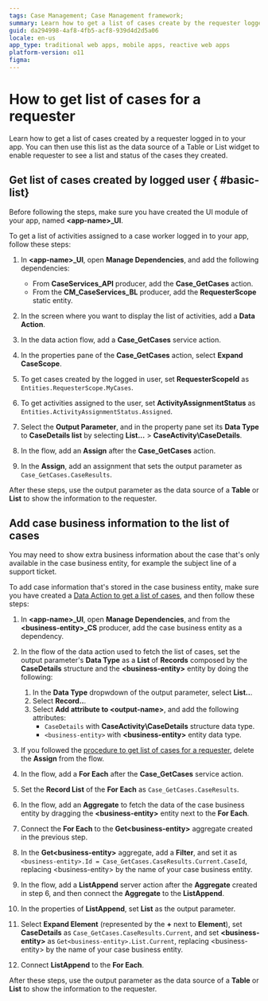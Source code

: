 ```yaml
---
tags: Case Management; Case Management framework;
summary: Learn how to get a list of cases create by the requester logged in to your app.
guid: da294998-4af8-4fb5-acf8-939d4d2d5a06
locale: en-us
app_type: traditional web apps, mobile apps, reactive web apps
platform-version: o11
figma:
---
```


# How to get list of cases for a requester

Learn how to get a list of cases created by a requester logged in to your app.
You can then use this list as the data source of a Table or List widget to enable requester to see a list and status of the cases they created.

## Get list of cases created by logged user { #basic-list}

Before following the steps, make sure you have created the UI module of your app, named **&lt;app-name&gt;_UI**.

To get a list of activities assigned to a case worker logged in to your app, follow these steps:

1. In **&lt;app-name&gt;_UI**, open **Manage Dependencies**, and add the following dependencies:

    * From  **CaseServices_API** producer, add the **Case_GetCases** action.
    * From the **CM_CaseServices_BL** producer, add the **RequesterScope** static entity.

1. In the screen where you want to display the list of activities, add a **Data Action**.

1. In the data action flow, add a **Case_GetCases** service action.

1. In the properties pane of the **Case_GetCases** action, select **Expand CaseScope**.

1. To get cases created by the logged in user, set **RequesterScopeId** as `Entities.RequesterScope.MyCases`.

1. To get activities assigned to the user, set **ActivityAssignmentStatus** as `Entities.ActivityAssignmentStatus.Assigned`.

1. Select the **Output Parameter**, and in the property pane set its **Data Type** to **CaseDetails list** by selecting **List...** > **CaseActivity\CaseDetails**.

1. In the flow, add an **Assign** after the **Case_GetCases** action.

1. In the **Assign**, add an assignment that sets the output parameter as `Case_GetCases.CaseResults`.

After these steps, use the output parameter as the data source of a **Table** or **List** to show the information to the requester.

## Add case business information to the list of cases

You may need to show extra business information about the case that's only available in the case business entity, for example the subject line of a support ticket.

To add case information that's stored in the case business entity, make sure you have created a [Data Action to get a list of cases](#basic-list), and then follow these steps:

1. In **&lt;app-name&gt;_UI**, open **Manage Dependencies**, and from the **&lt;business-entity&gt;_CS** producer, add the case business entity as a dependency.

1. In the flow of the data action used to fetch the list of cases, set the output parameter's **Data Type** as a **List** of **Records** composed by the **CaseDetails** structure and the **&lt;business-entity&gt;** entity by doing the following:

    1. In the **Data Type** dropwdown of the output parameter, select **List..**.
    1. Select **Record..**.
    1. Select **Add attribute to &lt;output-name&gt;**, and add the following attributes:
        * `CaseDetails` with **CaseActivity\CaseDetails** structure data type.
        * `<business-entity>` with **&lt;business-entity&gt;** entity data type.

1. If you followed the [procedure to get list of cases for a requester](#basic-list), delete the **Assign** from the flow.

1. In the flow, add a **For Each** after the **Case_GetCases** service action.

1. Set the **Record List** of the **For Each** as `Case_GetCases.CaseResults`.

1. In the flow, add an **Aggregate** to fetch the data of the case business entity by dragging the **&lt;business-entity&gt;** entity next to the **For Each**.

1. Connect the **For Each** to the **Get&lt;business-entity&gt;** aggregate created in the previous step.

1. In the **Get&lt;business-entity&gt;** aggregate, add a **Filter**, and set it as `<business-entity>.Id = Case_GetCases.CaseResults.Current.CaseId`, replacing &lt;business-entity&gt; by the name of your case business entity.

1. In the flow, add a **ListAppend** server action after the **Aggregate** created in step 6, and then connect the **Aggregate** to the **ListAppend**.

1. In the properties of **ListAppend**, set **List** as the output parameter.

1. Select **Expand Element** (represented by the **+** next to **Element**), set **CaseDetails** as `Case_GetCases.CaseResults.Current`, and set **&lt;business-entity&gt;** as `Get<business-entity>.List.Current`, replacing &lt;business-entity&gt; by the name of your case business entity.

1. Connect **ListAppend** to the **For Each**.

After these steps, use the output parameter as the data source of a **Table** or **List** to show the information to the requester.
